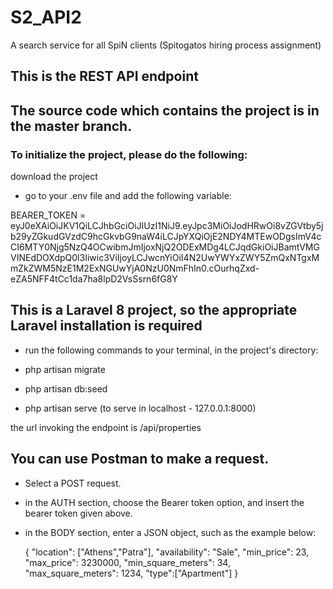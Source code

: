 # S2_API2
A search service for all SpiN clients (Spitogatos hiring process assignment)

## This is the REST API endpoint 


## The source code which contains the project is in the master branch.


### To initialize the project, please do the following:

download the project

- go to your .env file and add the following variable:

BEARER_TOKEN = eyJ0eXAiOiJKV1QiLCJhbGciOiJIUzI1NiJ9.eyJpc3MiOiJodHRwOi8vZGVtby5jb29yZGkudGVzdC9hcGkvbG9naW4iLCJpYXQiOjE2NDY4MTEwODgsImV4cCI6MTY0Njg5NzQ4OCwibmJmIjoxNjQ2ODExMDg4LCJqdGkiOiJBamtVMGVINEdDOXdpQ0l3Iiwic3ViIjoyLCJwcnYiOiI4N2UwYWYxZWY5ZmQxNTgxMmZkZWM5NzE1M2ExNGUwYjA0NzU0NmFhIn0.cOurhqZxd-eZA5NFF4tCc1da7ha8lpD2VsSsrn6fG8Y

## This is a Laravel 8 project, so the appropriate Laravel installation is required

- run the following commands to your terminal, in the project's directory:

- php artisan migrate
- php artisan db:seed
- php artisan serve (to serve in localhost - 127.0.0.1:8000)

the url invoking the endpoint is /api/properties

## You can use Postman to make a request.

- Select a POST request.
- in the AUTH section, choose the Bearer token option, and insert the bearer token given above.
- in the BODY section, enter a JSON object, such as the example below:
  
  {
    "location": ["Athens","Patra"],
    "availability": "Sale",
    "min_price": 23,
    "max_price": 3230000,
    "min_square_meters": 34,
    "max_square_meters": 1234,
    "type":["Apartment"]
}
